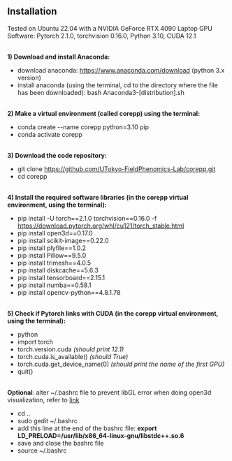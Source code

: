## Installation
Tested on Ubuntu 22.04 with a NVIDIA GeForce RTX 4090 Laptop GPU <br/>
Software: Pytorch 2.1.0, torchvision 0.16.0, Python 3.10, CUDA 12.1 <br/> <br/>

**1) Download and install Anaconda:**
- download anaconda: https://www.anaconda.com/download (python 3.x version)
- install anaconda (using the terminal, cd to the directory where the file has been downloaded): bash Anaconda3-[distribution].sh <br/> <br/>

**2) Make a virtual environment (called corepp) using the terminal:**
- conda create --name corepp python=3.10 pip
- conda activate corepp <br/> <br/>

**3) Download the code repository:**
- git clone https://github.com/UTokyo-FieldPhenomics-Lab/corepp.git 
- cd corepp <br/> <br/>

**4) Install the required software libraries (in the corepp virtual environment, using the terminal):**
- pip install -U torch==2.1.0 torchvision==0.16.0 -f https://download.pytorch.org/whl/cu121/torch_stable.html
- pip install open3d==0.17.0
- pip install scikit-image==0.22.0
- pip install plyfile==1.0.2
- pip install Pillow==9.5.0 
- pip install trimesh==4.0.5 
- pip install diskcache==5.6.3
- pip install tensorboard==2.15.1
- pip install numba==0.58.1 
- pip install opencv-python==4.8.1.78 <br/> <br/>

**5) Check if Pytorch links with CUDA (in the corepp virtual environment, using the terminal):**
- python
- import torch
- torch.version.cuda *(should print 12.1)*
- torch.cuda.is_available() *(should True)*
- torch.cuda.get_device_name(0) *(should print the name of the first GPU)*
- quit() <br/> <br/>

**Optional**: alter ~/.bashrc file to prevent libGL error when doing open3d visualization, refer to [link](https://github.com/conda-forge/ctng-compilers-feedstock/issues/95)
- cd ..
- sudo gedit ~/.bashrc
- add this line at the end of the bashrc file: **export LD_PRELOAD=/usr/lib/x86_64-linux-gnu/libstdc++.so.6**
- save and close the bashrc file
- source ~/.bashrc <br/> <br/>
